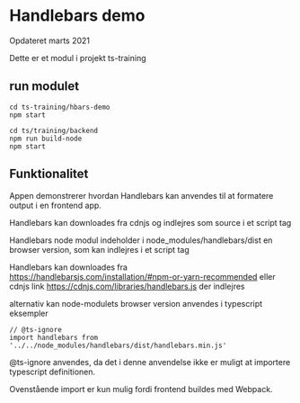 # Handlebars demo

Opdateret marts 2021

Dette er et modul i projekt ts-training

## run modulet

    cd ts-training/hbars-demo
    npm start

    cd ts/training/backend
    npm run build-node
    npm start

## Funktionalitet
Appen demonstrerer hvordan Handlebars kan anvendes til at formatere output i en frontend app.

Handlebars kan downloades fra cdnjs og indlejres som source i et script tag

Handlebars node modul indeholder i node_modules/handlebars/dist en browser version, som kan indlejres i et script tag

Handlebars kan downloades fra https://handlebarsjs.com/installation/#npm-or-yarn-recommended eller cdnjs link  https://cdnjs.com/libraries/handlebars.js der indlejres

alternativ kan node-modulets browser version anvendes i typescript eksempler

```
// @ts-ignore
import handlebars from '../../node_modules/handlebars/dist/handlebars.min.js'
```

@ts-ignore anvendes, da det i denne anvendelse ikke er muligt at importere typescript definitionen.

Ovenstående import er kun mulig fordi frontend buildes med Webpack.



